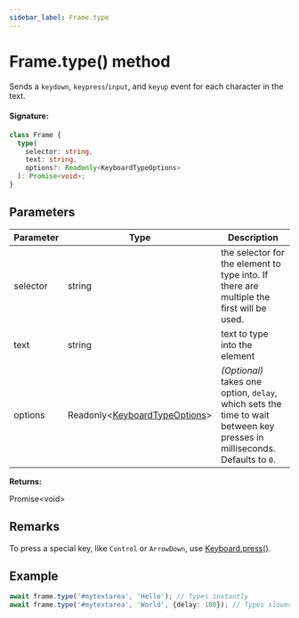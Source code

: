 ```yaml
---
sidebar_label: Frame.type
---
```


# Frame.type() method

Sends a `keydown`, `keypress`/`input`, and `keyup` event for each character in the text.

#### Signature:

```typescript
class Frame {
  type(
    selector: string,
    text: string,
    options?: Readonly<KeyboardTypeOptions>
  ): Promise<void>;
}
```

## Parameters

| Parameter | Type                                                                      | Description                                                                                                                                     |
| --------- | ------------------------------------------------------------------------- | ----------------------------------------------------------------------------------------------------------------------------------------------- |
| selector  | string                                                                    | the selector for the element to type into. If there are multiple the first will be used.                                                        |
| text      | string                                                                    | text to type into the element                                                                                                                   |
| options   | Readonly&lt;[KeyboardTypeOptions](./puppeteer.keyboardtypeoptions.md)&gt; | _(Optional)_ takes one option, <code>delay</code>, which sets the time to wait between key presses in milliseconds. Defaults to <code>0</code>. |

**Returns:**

Promise&lt;void&gt;

## Remarks

To press a special key, like `Control` or `ArrowDown`, use [Keyboard.press()](./puppeteer.keyboard.press.md).

## Example

```ts
await frame.type('#mytextarea', 'Hello'); // Types instantly
await frame.type('#mytextarea', 'World', {delay: 100}); // Types slower, like a user
```
